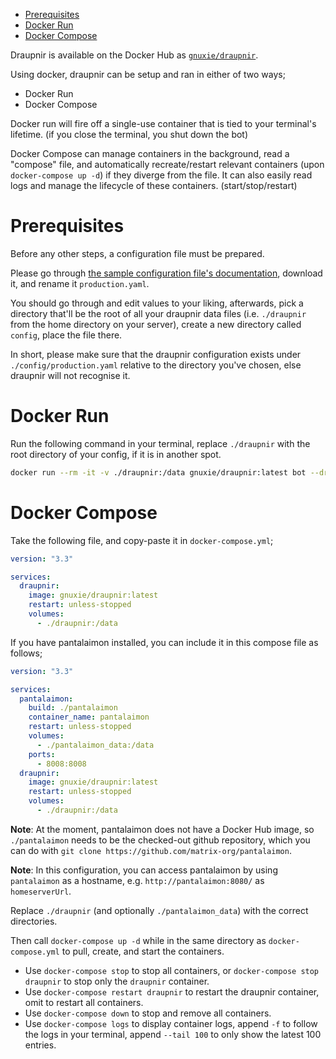 <!-- START doctoc generated TOC please keep comment here to allow auto update -->
<!-- DON'T EDIT THIS SECTION, INSTEAD RE-RUN doctoc TO UPDATE -->

- [Prerequisites](#prerequisites)
- [Docker Run](#docker-run)
- [Docker Compose](#docker-compose)

<!-- END doctoc generated TOC please keep comment here to allow auto update -->

Draupnir is available on the Docker Hub as [`gnuxie/draupnir`](https://hub.docker.com/r/gnuxie/draupnir).

Using docker, draupnir can be setup and ran in either of two ways;
- Docker Run
- Docker Compose

Docker run will fire off a single-use container that is tied to your terminal's lifetime. (if you close the terminal, you shut down the bot)

Docker Compose can manage containers in the background, read a "compose" file, and automatically
recreate/restart relevant containers (upon `docker-compose up -d`) if they diverge from the file. It
can also easily read logs and manage the lifecycle of these containers. (start/stop/restart)

# Prerequisites

Before any other steps, a configuration file must be prepared.

Please go through [the sample configuration file's documentation](../config/default.yaml), download it, and rename it `production.yaml`.

You should go through and edit values to your liking, afterwards, pick a directory that'll be the root of all your draupnir data files (i.e. `./draupnir` from the home directory on your server), create a new directory called `config`, place the file there.

In short, please make sure that the draupnir configuration exists under `./config/production.yaml` relative to the directory you've chosen, else draupnir will not recognise it.

# Docker Run

Run the following command in your terminal, replace `./draupnir` with the root directory of your config, if it is in another spot.

```bash
docker run --rm -it -v ./draupnir:/data gnuxie/draupnir:latest bot --draupnir-config /data/config/production.yaml
```

# Docker Compose

Take the following file, and copy-paste it in `docker-compose.yml`;

```yaml
version: "3.3"

services:
  draupnir:
    image: gnuxie/draupnir:latest
    restart: unless-stopped
    volumes:
      - ./draupnir:/data
```

If you have pantalaimon installed, you can include it in this compose file as follows;

```yaml
version: "3.3"

services:
  pantalaimon:
    build: ./pantalaimon
    container_name: pantalaimon
    restart: unless-stopped
    volumes:
      - ./pantalaimon_data:/data
    ports:
      - 8008:8008
  draupnir:
    image: gnuxie/draupnir:latest
    restart: unless-stopped
    volumes:
      - ./draupnir:/data
```

**Note**: At the moment, pantalaimon does not have a Docker Hub image, so `./pantalaimon` needs to be the checked-out github repository, which you can do with `git clone https://github.com/matrix-org/pantalaimon`.

**Note**: In this configuration, you can access pantalaimon by using `pantalaimon` as a hostname, e.g. `http://pantalaimon:8080/` as `homeserverUrl`.

Replace `./draupnir` (and optionally `./pantalaimon_data`) with the correct directories.

Then call `docker-compose up -d` while in the same directory as `docker-compose.yml` to pull, create, and start the containers.

- Use `docker-compose stop` to stop all containers, or `docker-compose stop draupnir` to stop only the `draupnir` container.
- Use `docker-compose restart draupnir` to restart the draupnir container, omit to restart all containers.
- Use `docker-compose down` to stop and remove all containers.
- Use `docker-compose logs` to display container logs, append `-f` to follow the logs in your terminal, append `--tail 100` to only show the latest 100 entries.
